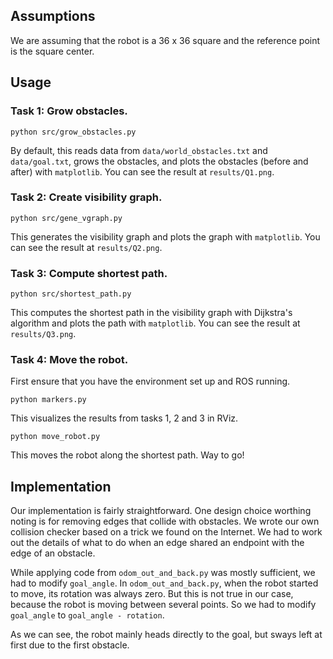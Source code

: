 ## Assumptions

We are assuming that the robot is a 36 x 36 square and the reference point is the square center.

## Usage

### Task 1: Grow obstacles.

`python src/grow_obstacles.py`

By default, this reads data from `data/world_obstacles.txt` and `data/goal.txt`, grows the obstacles, and plots the obstacles (before and after) with `matplotlib`. You can see the result at `results/Q1.png`.

### Task 2: Create visibility graph.

`python src/gene_vgraph.py`

This generates the visibility graph and plots the graph with `matplotlib`. You can see the result at `results/Q2.png`.

### Task 3: Compute shortest path.

`python src/shortest_path.py`

This computes the shortest path in the visibility graph with Dijkstra's algorithm and plots the path with `matplotlib`. You can see the result at `results/Q3.png`.

### Task 4: Move the robot.

First ensure that you have the environment set up and ROS running.

`python markers.py`

This visualizes the results from tasks 1, 2 and 3 in RViz.

`python move_robot.py`

This moves the robot along the shortest path. Way to go!

## Implementation

Our implementation is fairly straightforward. One design choice worthing noting is for removing edges that collide with obstacles. We wrote our own collision checker based on a trick we found on the Internet. We had to work out the details of what to do when an edge shared an endpoint with the edge of an obstacle.

While applying code from `odom_out_and_back.py` was mostly sufficient, we had to modify `goal_angle`. In `odom_out_and_back.py`, when the robot started to move, its rotation was always zero. But this is not true in our case, because the robot is moving between several points. So we had to modify `goal_angle` to `goal_angle - rotation`.

As we can see, the robot mainly heads directly to the goal, but sways left at first due to the first obstacle.
